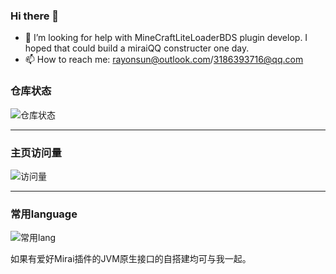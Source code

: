 ### Hi there 👋

<!--
**arctic603/arctic603** is a ✨ _special_ ✨ repository because its `README.md` (this file) appears on your GitHub profile.

Here are some ideas to get you started:

-->

- 🤔 I’m looking for help with MineCraftLiteLoaderBDS plugin develop. I hoped that could build a miraiQQ constructer one day.
- 📫 How to reach me: rayonsun@outlook.com/3186393716@qq.com

### 仓库状态
![仓库状态](https://github-readme-stats.vercel.app/api?username=arctic603&show_icons=true&theme=tokyonight)
***

### 主页访问量
![访问量](https://profile-counter.glitch.me/arctic603/count.svg)
***

### 常用language
![常用lang](https://github-readme-stats.vercel.app/api/top-langs/?username=arctic603&layout=compact&theme=tokyonight)

如果有爱好Mirai插件的JVM原生接口的自搭建均可与我一起。

